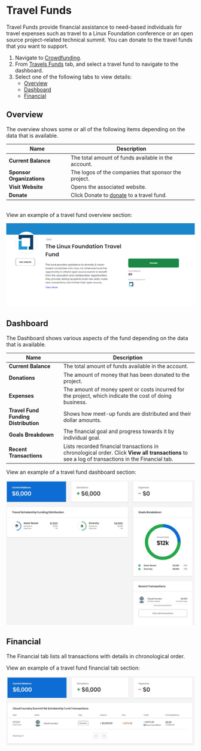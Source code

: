 # Travel Funds

Travel Funds provide financial assistance to need-based individuals for travel expenses such as travel to a Linux Foundation conference or an open source project-related technical summit. You can donate to the travel funds that you want to support.

1. Navigate to [Crowdfunding](https://crowdfunding.lfx.linuxfoundation.org).
2. From [Travels Funds](./#Dashboard-TravelScholarships) tab, and select a travel fund to navigate to the dashboard.
3. Select one of the following tabs to view details:
   * [Overview](travel-funds.md#TravelScholarships-Overview)
   * [Dashboard](travel-funds.md#TravelScholarships-Dashboard)
   * [Financial](travel-funds.md#TravelScholarships-Financial)

## Overview <a href="#travelscholarships-overview" id="travelscholarships-overview"></a>

The overview shows some or all of the following items depending on the data that is available.

| Name                      | Description                                                    |
| ------------------------- | -------------------------------------------------------------- |
| **Current Balance**       | The total amount of funds available in the account.            |
| **Sponsor Organizations** | The logos of the companies that sponsor the project.           |
| **Visit Website**         | Opens the associated website.                                  |
| **Donate**                | Click Donate to [donate](../donate-sponsor/) to a travel fund. |

\
View an example of a travel fund overview section:

![Travel Fund Overview](<../../.gitbook/assets/travel fund overview.png>)

## Dashboard <a href="#travelscholarships-dashboard" id="travelscholarships-dashboard"></a>

The Dashboard shows various aspects of the fund depending on the data that is available.

| Name                                 | Description                                                                                                                                      |
| ------------------------------------ | ------------------------------------------------------------------------------------------------------------------------------------------------ |
| **Current Balance**                  | The total amount of funds available in the account.                                                                                              |
| **Donations**                        | The amount of money that has been donated to the project.                                                                                        |
| **Expenses**                         | The amount of money spent or costs incurred for the project, which indicate the cost of doing business.                                          |
| **Travel Fund Funding Distribution** | Shows how meet-up funds are distributed and their dollar amounts.                                                                                |
| **Goals Breakdown**                  | The financial goal and progress towards it by individual goal.                                                                                   |
| **Recent Transactions**              | Lists recorded financial transactions in chronological order. Click **View all transactions** to see a log of transactions in the Financial tab. |

View an example of a travel fund dashboard section:

![](<../../.gitbook/assets/7418524 (1) (1) (1) (1) (1).jpg>)

## Financial <a href="#travelscholarships-financial" id="travelscholarships-financial"></a>

The Financial tab lists all transactions with details in chronological order.

View an example of a travel fund financial tab section:

![](<../../.gitbook/assets/7418651 (2) (2) (2) (2) (1).jpg>)
